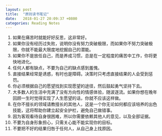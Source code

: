 ```yaml
---
layout: post
title:  "原则读书笔记"
date:   2018-01-27 20:09:37 +0800
categories: Reading Notes
---
```


1. 如果在痛苦时就能好好反思，这非常好。
2. 如果你没有经历过失败，说明你没有努力突破极限，而如果你不努力突破极限，你就不能最大限度地挖掘自己的潜能。
3. 如果你不是放任自己，而是养成习惯，总是在一定程度的痛苦中工作，你将更快地进化。
4. 任何人都有缺点，不要为自己的缺点感到羞愧。
5. 直接结果经常是诱惑，有时也是障碍。决策时只考虑直接结果的人会受到惩罚。
6. 你必须根据自己的愿望找到实现愿望的途径，然后鼓起勇气坚持下去。
7. 大多数人的生活中充满了没有方向性的情感体验，随波逐流。如果你想在晚年回顾一生时觉得实现了人生愿望的话，你就不应该这样做。
8. 在你不擅长的领域请教擅长的其他人，这是一个你无论如何都应该培养的出色技能，这将帮助你建立起安全护栏，避免自己做错事。
9. 因为客观看待自身很困难，所以你需要依赖其他人的意见，以及全部证据。
10. 不要为自身形象担心，只需关心能不能实现你的目标。
11. 不要把不好的结果归咎于任何人，从自己身上找原因。
